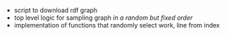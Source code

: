 - script to download rdf graph
- top level logic for sampling graph *in a random but fixed order*
- implementation of functions that randomly select work, line from index